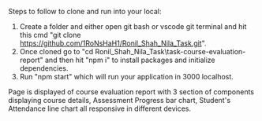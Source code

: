 Steps to follow to clone and run into your local:
1. Create a folder and either open git bash or vscode git terminal and hit this cmd "git clone https://github.com/1RoNsHaH1/Ronil_Shah_Nila_Task.git".
2. Once cloned go to "cd Ronil_Shah_Nila_Task\task-course-evaluation-report" and then hit "npm i" to install packages and initialize dependencies.
3. Run "npm start" which will run your application in 3000 localhost.

Page is displayed of course evaluation report with 3 section of components displaying course details, Assessment Progress bar chart, Student's Attendance line chart
all responsive in different devices.
